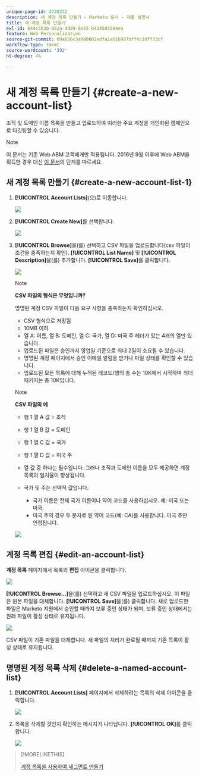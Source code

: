 ```yaml
---
unique-page-id: 4720232
description: 새 계정 목록 만들기 - Marketo 문서 - 제품 설명서
title: 새 계정 목록 만들기
exl-id: 644c5b3b-852a-4dd9-8e55-b434505504ea
feature: Web Personalization
source-git-commit: 09a656c3a0d0002edfa1a61b987bff4c1dff33cf
workflow-type: tm+mt
source-wordcount: '392'
ht-degree: 4%

---
```


# 새 계정 목록 만들기 {#create-a-new-account-list}

조직 및 도메인 이름 목록을 만들고 업로드하여 이러한 주요 계정을 개인화된 캠페인으로 타깃팅할 수 있습니다.

>[!NOTE]
>
>이 문서는 기존 Web ABM 고객에게만 적용됩니다. 2016년 9월 이후에 Web ABM을 획득한 경우 대신 [이 문서](https://docs.marketo.com/display/DOCS/Account+Lists#AccountLists-CreateaNewAccountList)의 단계를 따르세요.

## 새 계정 목록 만들기 {#create-a-new-account-list-1}

1. **[!UICONTROL Account Lists]**(으)로 이동합니다.

   ![](assets/dropdown-account-lists-hand.jpg)

1. **[!UICONTROL Create New]**&#x200B;를 선택합니다.

   ![](assets/create-new-account-list-hand.jpg)

1. **[!UICONTROL Browse]**&#x200B;을(를) 선택하고 CSV 파일을 업로드합니다(csv 파일이 조건을 충족하는지 확인). **[!UICONTROL List Name]** 및 **[!UICONTROL Description]**&#x200B;을(를) 추가합니다. **[!UICONTROL Save]**&#x200B;를 클릭합니다.

   ![](assets/create-account-list-hands.jpg)

   >[!NOTE]
   >
   >**CSV 파일의 형식은 무엇입니까?**
   >
   >명명된 계정 CSV 파일이 다음 요구 사항을 충족하는지 확인하십시오.
   >
   >* CSV 형식으로 저장됨
   >* 10MB 이하
   >* 열 A: 이름, 열 B: 도메인, 열 C: 국가, 열 D: 미국 주 헤더가 있는 4개의 열만 있습니다.
   >* 업로드된 파일은 승인까지 영업일 기준으로 최대 2일이 소요될 수 있습니다.
   >* 명명된 계정 페이지에서 승인 이메일 알림을 받거나 파일 상태를 확인할 수 있습니다.
   >* 업로드된 모든 목록에 대해 누적된 레코드/행의 총 수는 10K에서 시작하며 최대 패키지는 총 10K입니다.

   >[!NOTE]
   >
   >**CSV 파일의 예**
   >
   >* 행 1 열 A 값 = 조직
   >* 행 1 열 B 값 = 도메인
   >* 행 1 열 C 값 = 국가
   >* 행 1 열 D 값 = 미국 주
   >* 열 값 중 하나는 필수입니다. 그러나 조직과 도메인 이름을 모두 제공하면 계정 목록의 일치율이 향상됩니다.
   >* 국가 및 주는 선택적 값입니다.
   >
   >   * 국가 이름은 전체 국가 이름이나 약어 코드를 사용하십시오. 예: 미국 또는 미국.
   >   * 미국 주의 경우 두 문자로 된 약어 코드(예: CA)를 사용합니다. 미국 주만 인정됩니다.
   >
   >![](assets/image2015-2-25-12-3a19-3a10.png)

## 계정 목록 편집 {#edit-an-account-list}

**계정 목록** 페이지에서 목록의 **편집** 아이콘을 클릭합니다.

![](assets/create-new-account-list-edit.jpg)

**[!UICONTROL Browse...]**&#x200B;을(를) 선택하고 새 CSV 파일을 업로드하십시오. 이 파일은 원본 파일을 대체합니다. **[!UICONTROL Save]**&#x200B;을(를) 클릭합니다. 새로 업로드한 파일은 Marketo 지원에서 승인할 때까지 보류 중인 상태가 되며, 보류 중인 상태에서는 원래 파일이 활성 상태로 유지됩니다.

![](assets/set-account-list-edit-hands.jpg)

CSV 파일이 기존 파일을 대체합니다. 새 파일의 처리가 완료될 때까지 기존 목록이 활성 상태로 유지됩니다.

## 명명된 계정 목록 삭제 {#delete-a-named-account-list}

1. **[!UICONTROL Account Lists]** 페이지에서 삭제하려는 목록의 삭제 아이콘을 클릭합니다.

   ![](assets/create-new-account-list-delete.jpg)

1. 목록을 삭제할 것인지 확인하는 메시지가 나타납니다. **[!UICONTROL OK]**&#x200B;를 클릭합니다.

   ![](assets/delete-notification-hand.jpg)

>[!MORELIKETHIS]
>
>[계정 목록을 사용하여 세그먼트 만들기](/help/marketo/product-docs/web-personalization/account-based-web-marketing/create-a-segment-using-an-account-list.md)
